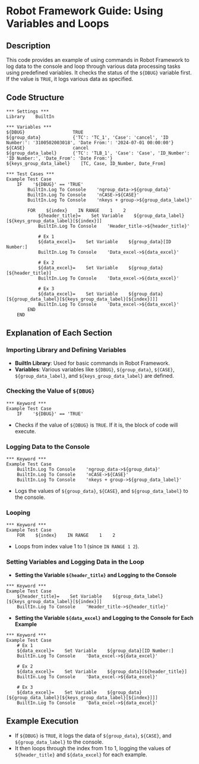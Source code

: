 # Robot Framework Guide: Using Variables and Loops

## Description
This code provides an example of using commands in Robot Framework to log data to the console and loop through various data processing tasks using predefined variables. It checks the status of the `${DBUG}` variable first. If the value is `TRUE`, it logs various data as specified.

## Code Structure

```robot
*** Settings ***
Library    BuiltIn

*** Variables ***
${DBUG}                  TRUE
${group_data}            {'TC': 'TC_1', 'Case': 'cancel', 'ID Number:': '3100502003018', 'Date From:': '2024-07-01 00:00:00'}
${CASE}                  cancel
${group_data_label}      {'TC': 'TLB_1', 'Case': 'Case', 'ID_Number': 'ID Number:', 'Date_From': 'Date From:'}
${keys_group_data_label}    [TC, Case, ID_Number, Date_From]

*** Test Cases ***
Example Test Case
    IF    '${DBUG}' == 'TRUE'
        BuiltIn.Log To Console    'ngroup_data->${group_data}'
        BuiltIn.Log To Console    'nCASE->${CASE}'
        BuiltIn.Log To Console    'nkeys + group->${group_data_label}'
        
        FOR    ${index}    IN RANGE    1    2
            ${header_title}=    Set Variable    ${group_data_label}[${keys_group_data_label}[${index}]]
            BuiltIn.Log To Console    'Header_title->${header_title}'

            # Ex 1
            ${data_excel}=    Set Variable    ${group_data}[ID Number:]
            BuiltIn.Log To Console    'Data_excel->${data_excel}'

            # Ex 2
            ${data_excel}=    Set Variable    ${group_data}[${header_title}]
            BuiltIn.Log To Console    'Data_excel->${data_excel}'

            # Ex 3
            ${data_excel}=    Set Variable    ${group_data}[${group_data_label}[${keys_group_data_label}[${index}]]]
            BuiltIn.Log To Console    'Data_excel->${data_excel}'
        END
    END
```

## Explanation of Each Section

### Importing Library and Defining Variables

- **BuiltIn Library**: Used for basic commands in Robot Framework.
- **Variables**: Various variables like `${DBUG}`, `${group_data}`, `${CASE}`, `${group_data_label}`, and `${keys_group_data_label}` are defined.

### Checking the Value of `${DBUG}`

```robot
*** Keyword ***
Example Test Case
    IF    '${DBUG}' == 'TRUE'
```
- Checks if the value of `${DBUG}` is `TRUE`. If it is, the block of code will execute.

### Logging Data to the Console

```robot
*** Keyword ***
Example Test Case
    BuiltIn.Log To Console    'ngroup_data->${group_data}'
    BuiltIn.Log To Console    'nCASE->${CASE}'
    BuiltIn.Log To Console    'nkeys + group->${group_data_label}'
```
- Logs the values of `${group_data}`, `${CASE}`, and `${group_data_label}` to the console.

### Looping

```robot
*** Keyword ***
Example Test Case
    FOR    ${index}    IN RANGE    1    2
```
- Loops from index value 1 to 1 (since `IN RANGE 1 2`).

### Setting Variables and Logging Data in the Loop

- **Setting the Variable `${header_title}` and Logging to the Console**
```robot
*** Keyword ***
Example Test Case
    ${header_title}=    Set Variable    ${group_data_label}[${keys_group_data_label}[${index}]]
    BuiltIn.Log To Console    'Header_title->${header_title}'
```
- **Setting the Variable `${data_excel}` and Logging to the Console for Each Example**

```robot
*** Keyword ***
Example Test Case
    # Ex 1
    ${data_excel}=    Set Variable    ${group_data}[ID Number:]
    BuiltIn.Log To Console    'Data_excel->${data_excel}'

    # Ex 2
    ${data_excel}=    Set Variable    ${group_data}[${header_title}]
    BuiltIn.Log To Console    'Data_excel->${data_excel}'

    # Ex 3
    ${data_excel}=    Set Variable    ${group_data}[${group_data_label}[${keys_group_data_label}[${index}]]]
    BuiltIn.Log To Console    'Data_excel->${data_excel}'
```

## Example Execution

- If `${DBUG}` is `TRUE`, it logs the data of `${group_data}`, `${CASE}`, and `${group_data_label}` to the console.
- It then loops through the index from 1 to 1, logging the values of `${header_title}` and `${data_excel}` for each example.


